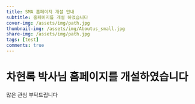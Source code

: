 ```yaml
---
title: SMA 홈페이지 개설 안내
subtitle: 홈페이지를 개설 하였습니다
cover-img: /assets/img/path.jpg
thumbnail-img: /assets/img/Aboutus_small.jpg
share-img: /assets/img/path.jpg
tags: [test]
comments: true
---
```


# 차현록 박사님 홈페이지를 개설하였습니다

많은 관심 부탁드립니다
